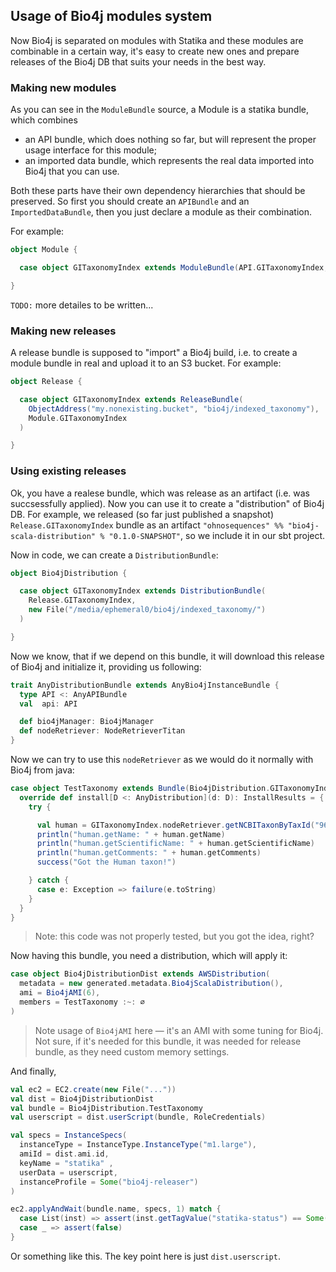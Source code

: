 ## Usage of Bio4j modules system

Now Bio4j is separated on modules with Statika and these modules are combinable in a certain way, it's easy to create new ones and prepare releases of the Bio4j DB that suits your needs in the best way.


### Making new modules

As you can see in the `ModuleBundle` source, a Module is a statika bundle, which combines

- an API bundle, which does nothing so far, but will represent the proper usage interface for this module;
- an imported data bundle, which represents the real data imported into Bio4j that you can use.

Both these parts have their own dependency hierarchies that should be preserved. So first you should create an `APIBundle` and an `ImportedDataBundle`, then you just declare a module as their combination.

For example:

```scala
object Module {

  case object GITaxonomyIndex extends ModuleBundle(API.GITaxonomyIndex, Importer.GITaxonomyIndex)

}
```

`TODO:` more detailes to be written...


### Making new releases

A release bundle is supposed to "import" a Bio4j build, i.e. to create a module bundle in real and upload it to an S3 bucket. For example:

```scala
object Release {

  case object GITaxonomyIndex extends ReleaseBundle(
    ObjectAddress("my.nonexisting.bucket", "bio4j/indexed_taxonomy"), 
    Module.GITaxonomyIndex
  )

}
```


### Using existing releases

Ok, you have a realese bundle, which was release as an artifact (i.e. was succsessfully applied). Now you can use it to create a "distribution" of Bio4j DB. For example, we released (so far just published a snapshot) `Release.GITaxonomyIndex` bundle as an artifact `"ohnosequences" %% "bio4j-scala-distribution" % "0.1.0-SNAPSHOT"`, so we include it in our sbt project. 

Now in code, we can create a `DistributionBundle`:

```scala
object Bio4jDistribution {

  case object GITaxonomyIndex extends DistributionBundle(
    Release.GITaxonomyIndex,
    new File("/media/ephemeral0/bio4j/indexed_taxonomy/")
  )

}
```

Now we know, that if we depend on this bundle, it will download this release of Bio4j and initialize it, providing us following:

```scala
trait AnyDistributionBundle extends AnyBio4jInstanceBundle {
  type API <: AnyAPIBundle
  val  api: API

  def bio4jManager: Bio4jManager  
  def nodeRetriever: NodeRetrieverTitan    
}
```

Now we can try to use this `nodeRetriever` as we would do it normally with Bio4j from java:

```scala
case object TestTaxonomy extends Bundle(Bio4jDistribution.GITaxonomyIndex :~: ∅) {
  override def install[D <: AnyDistribution](d: D): InstallResults = {
    try { 

      val human = GITaxonomyIndex.nodeRetriever.getNCBITaxonByTaxId("9606")
      println("human.getName: " + human.getName)
      println("human.getScientificName: " + human.getScientificName)
      println("human.getComments: " + human.getComments)
      success("Got the Human taxon!")

    } catch {
      case e: Exception => failure(e.toString)
    }
  }
}
```

> Note: this code was not properly tested, but you got the idea, right?

Now having this bundle, you need a distribution, which will apply it:

```scala
case object Bio4jDistributionDist extends AWSDistribution(
  metadata = new generated.metadata.Bio4jScalaDistribution(),
  ami = Bio4jAMI(6),
  members = TestTaxonomy :~: ∅
)
```

> Note usage of `Bio4jAMI` here — it's an AMI with some tuning for Bio4j. Not sure, if it's needed for this bundle, it was needed for release bundle, as they need custom memory settings.

And finally,

```scala
val ec2 = EC2.create(new File("..."))
val dist = Bio4jDistributionDist
val bundle = Bio4jDistribution.TestTaxonomy
val userscript = dist.userScript(bundle, RoleCredentials)

val specs = InstanceSpecs(
  instanceType = InstanceType.InstanceType("m1.large"),
  amiId = dist.ami.id,
  keyName = "statika" ,
  userData = userscript,
  instanceProfile = Some("bio4j-releaser")
)

ec2.applyAndWait(bundle.name, specs, 1) match {
  case List(inst) => assert(inst.getTagValue("statika-status") == Some("success"))
  case _ => assert(false)
}
```

Or something like this. The key point here is just `dist.userscript`.

